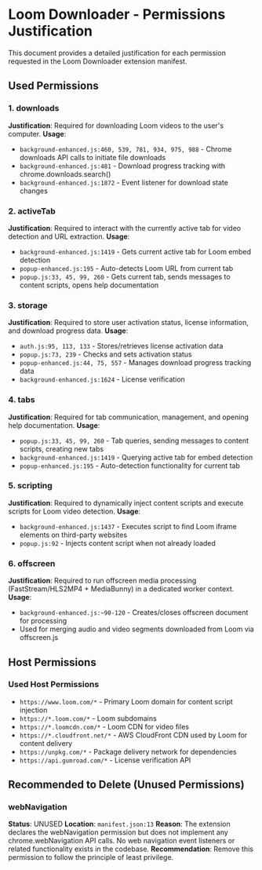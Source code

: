 # Loom Downloader - Permissions Justification

This document provides a detailed justification for each permission requested in the Loom Downloader extension manifest.

## Used Permissions

### 1. downloads
**Justification**: Required for downloading Loom videos to the user's computer.
**Usage**:
- `background-enhanced.js:460, 539, 781, 934, 975, 988` - Chrome downloads API calls to initiate file downloads
- `background-enhanced.js:481` - Download progress tracking with chrome.downloads.search()
- `background-enhanced.js:1872` - Event listener for download state changes

### 2. activeTab
**Justification**: Required to interact with the currently active tab for video detection and URL extraction.
**Usage**:
- `background-enhanced.js:1419` - Gets current active tab for Loom embed detection
- `popup-enhanced.js:195` - Auto-detects Loom URL from current tab
- `popup.js:33, 45, 99, 260` - Gets current tab, sends messages to content scripts, opens help documentation

### 3. storage
**Justification**: Required to store user activation status, license information, and download progress data.
**Usage**:
- `auth.js:95, 113, 133` - Stores/retrieves license activation data
- `popup.js:73, 239` - Checks and sets activation status
- `popup-enhanced.js:44, 75, 557` - Manages download progress tracking data
- `background-enhanced.js:1624` - License verification

### 4. tabs
**Justification**: Required for tab communication, management, and opening help documentation.
**Usage**:
- `popup.js:33, 45, 99, 260` - Tab queries, sending messages to content scripts, creating new tabs
- `background-enhanced.js:1419` - Querying active tab for embed detection
- `popup-enhanced.js:195` - Auto-detection functionality for current tab

### 5. scripting
**Justification**: Required to dynamically inject content scripts and execute scripts for Loom video detection.
**Usage**:
- `background-enhanced.js:1437` - Executes script to find Loom iframe elements on third-party websites
- `popup.js:92` - Injects content script when not already loaded

### 6. offscreen
**Justification**: Required to run offscreen media processing (FastStream/HLS2MP4 + MediaBunny) in a dedicated worker context.
**Usage**:
- `background-enhanced.js:~90-120` - Creates/closes offscreen document for processing
- Used for merging audio and video segments downloaded from Loom via offscreen.js

## Host Permissions

### Used Host Permissions
- `https://www.loom.com/*` - Primary Loom domain for content script injection
- `https://*.loom.com/*` - Loom subdomains
- `https://*.loomcdn.com/*` - Loom CDN for video files
- `https://*.cloudfront.net/*` - AWS CloudFront CDN used by Loom for content delivery
- `https://unpkg.com/*` - Package delivery network for dependencies
- `https://api.gumroad.com/*` - License verification API

## Recommended to Delete (Unused Permissions)

### webNavigation
**Status**: UNUSED
**Location**: `manifest.json:13`
**Reason**: The extension declares the webNavigation permission but does not implement any chrome.webNavigation API calls. No web navigation event listeners or related functionality exists in the codebase.
**Recommendation**: Remove this permission to follow the principle of least privilege.
